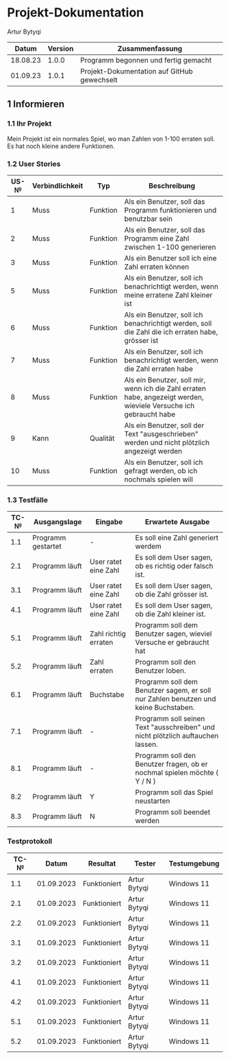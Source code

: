 # Projekt-Dokumentation

Artur Bytyqi

| Datum | Version | Zusammenfassung                                              |
| ----- | ------- | ------------------------------------------------------------ |
|   18.08.23    | 1.0.0   | Programm begonnen und fertig gemacht |
|  01.09.23     | 1.0.1    |     Projekt-Dokumentation auf GitHub gewechselt    |

## 1 Informieren

### 1.1 Ihr Projekt

Mein Projekt ist ein normales Spiel, wo man Zahlen von 1-100 erraten soll. Es hat noch kleine andere Funktionen. 

### 1.2 User Stories

| US-№ | Verbindlichkeit | Typ  | Beschreibung                       |
| ---- | --------------- | ---- | ---------------------------------- |
| 1    |    Muss           |   Funktion   | Als ein Benutzer, soll das Programm funktionieren und benutzbar sein |
| 2  |          Muss       |  Funktion    |Als ein Benutzer, soll das Programm eine Zahl zwischen 1-100 generieren|
| 3  |              Muss   |  Funktion    |Als ein Benutzer soll ich eine Zahl erraten können|
| 5  |      Muss           |  Funktion    |Als ein Benutzer, soll ich benachrichtigt werden, wenn meine erratene Zahl kleiner ist|
| 6  |          Muss       |  Funktion    |  Als ein Benutzer, soll ich benachrichtigt werden, soll die Zahl die ich erraten habe, grösser ist|
| 7  |              Muss   |  Funktion    |  Als ein Benutzer, soll ich benachrichtigt werden, wenn die Zahl erraten habe|
| 8  |              Muss   |  Funktion    |  Als ein Benutzer, soll mir, wenn ich die Zahl erraten habe, angezeigt werden, wieviele Versuche ich gebraucht habe |
| 9  |              Kann   | Qualität    |  Als ein Benutzer, soll der Text "ausgeschrieben" werden und nicht plötzlich angezeigt werden|
| 10  |              Muss   |  Funktion    |  Als ein Benutzer, soll ich gefragt werden, ob ich nochmals spielen will|


### 1.3 Testfälle

| TC-№ | Ausgangslage | Eingabe | Erwartete Ausgabe |
| ---- | ------------ | ------- | ----------------- |
| 1.1  |    Programm gestartet|   -     |    Es soll eine Zahl generiert werdem             |
| 2.1  |  Programm läuft            |   User ratet eine Zahl    |     Es soll dem User sagen, ob es richtig oder falsch ist.              |
| 3.1  |  Programm läuft            |    User ratet eine Zahl     |     Es soll dem User sagen, ob die Zahl grösser ist.      |
|4.1  |  Programm läuft            |    User ratet eine Zahl     |  Es soll dem User sagen, ob die Zahl kleiner ist.                       |
| 5.1  |  Programm läuft            |    Zahl richtig erraten     |     Programm soll dem Benutzer sagen, wieviel Versuche er gebraucht hat            |
| 5.2  |  Programm läuft            |    Zahl erraten     |     Programm soll den Benutzer loben.
| 6.1  |  Programm läuft            |    Buchstabe   |     Programm soll dem Benutzer sagem, er soll nur Zahlen benutzen und keine Buchstaben.           |
| 7.1  |  Programm läuft            |    -   |     Programm soll seinen Text "ausschreiben" und nicht plötzlich auftauchen lassen.           |
| 8.1  |  Programm läuft            |    -     |     Programm soll den Benutzer fragen, ob er nochmal spielen möchte  ( Y / N )       |
| 8.2  |  Programm läuft            |    Y     |     Programm soll das Spiel neustarten          |
| 8.3  |  Programm läuft            |    N     |     Programm soll beendet werden |


### Testprotokoll

 

| TC-№ | Datum | Resultat | Tester |Testumgebung|
| ---- | ----- | -------- | ------ | ------ |
| 1.1  |    01.09.2023   |     Funktioniert     |  Artur Bytyqi      |Windows 11|
| 2.1  |    01.09.2023   |     Funktioniert     |  Artur Bytyqi      |Windows 11|
| 2.2  |    01.09.2023   |     Funktioniert     |  Artur Bytyqi      |Windows 11|
| 3.1  |    01.09.2023   |     Funktioniert     |  Artur Bytyqi      |Windows 11|
| 3.2  |    01.09.2023   |     Funktioniert     |  Artur Bytyqi      |Windows 11|
| 4.1  |    01.09.2023   |     Funktioniert     |  Artur Bytyqi      |Windows 11|
| 4.2  |    01.09.2023   |     Funktioniert     |  Artur Bytyqi      |Windows 11|
| 5.1  |    01.09.2023   |     Funktioniert     |  Artur Bytyqi      |Windows 11|
| 5.2  |    01.09.2023   |     Funktioniert     |  Artur Bytyqi      |Windows 11|
